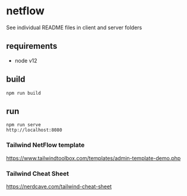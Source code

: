 # netflow

See individual README files in client and server folders

## requirements
* node v12

## build

    npm run build

## run

    npm run serve
    http://localhost:8080

### Tailwind NetFlow template
https://www.tailwindtoolbox.com/templates/admin-template-demo.php
### Tailwind Cheat Sheet
https://nerdcave.com/tailwind-cheat-sheet
